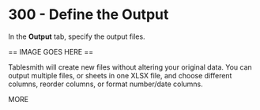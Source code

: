 # 300 - Define the Output

In the **Output** tab, specify the output files.

== IMAGE GOES HERE ==
 
Tablesmith will create new files without altering your original data. You can output multiple files, or sheets in one XLSX file, and choose different columns, reorder columns, or format number/date columns.

MORE
